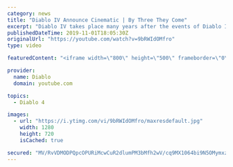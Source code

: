 ```yaml
---
category: news
title: "Diablo IV Announce Cinematic | By Three They Come"
excerpt: "Diablo IV takes place many years after the events of Diablo III, after millions have been slaughtered by the actions of the High Heavens and Burning Hells alike."
publishedDateTime: 2019-11-01T18:05:30Z
originalUrl: "https://youtube.com/watch?v=9bRWIdOMfro"
type: video

featuredContent: "<iframe width=\"800\" height=\"500\" frameborder=\"0\" src=\"https://www.youtube.com/embed/9bRWIdOMfro\" allow=\"accelerometer; autoplay; encrypted-media; gyroscope; picture-in-picture\" allowfullscreen></iframe>"

provider:
  name: Diablo
  domain: youtube.com

topics:
  - Diablo 4

images:
  - url: "https://i.ytimg.com/vi/9bRWIdOMfro/maxresdefault.jpg"
    width: 1280
    height: 720
    isCached: true

secured: "MV/RvVDMODPQpcOPURiMcwCuR2dlumPM3bMfh2wV/cq9MX1064bi9N5OMymxzkaGOA4HkR9zTzhgWS+M0DvD4Ll8Ts435+9SSNYc5tUgqV0c+rz46gqPrOzzntmdOC0+a3W9CfcCM5PYJu7yosN/RSSXYUE2Y1kIEi1JwLeWlEM63RUm1ZBZAMWlzcUk4BA1mpwimPvYiQhQvDqcUWAELQ54zVy6cVlcNKJgAYPEX5xJ8auuHtxa079ZEtDskOCne45/NBIL83wv/uWULdp8iioXNRCEla/EhH7faFstCIBK4FMR7+tbnbINB7d5Yu5tcmunXjcIqzBZ+KBsQyhSwpKPXkXERjvXzZEVuVoXuWmdh4Jt26+o7OkWQAKJXrbXKnSeTd0ptqNoBud4RMgmMDSEhShyPg7onaNncibMJR9j6eDWS04MqagIOxkJGiu0;+JpGCz+oJS6XFRBArfWv9w=="
---
```


